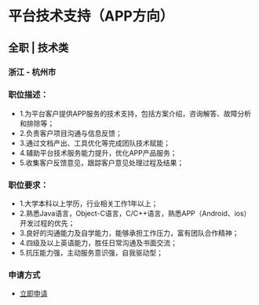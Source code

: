 
# 平台技术支持（APP方向）
## 全职  |  技术类
### 浙江 - 杭州市

### 职位描述：
- 1.为平台客户提供APP服务的技术支持，包括方案介绍，咨询解答、故障分析和排除等；
- 2.负责客户项目沟通与信息反馈；
- 3.通过文档产出、工具优化等完成团队技术赋能；
- 4.辅助平台技术服务能力提升，优化APP产品服务；
- 5.收集客户反馈意见，跟踪客户意见处理过程及结果；

### 职位要求：
- 1.大学本科以上学历，行业相关工作1年以上；
- 2.熟悉Java语言，Object-C语言，C/C++语言，熟悉APP（Android、ios）开发过程的优先；
- 3.良好的沟通能力及自学能力，能够承担工作压力，富有团队合作精神；
- 4.四级及以上英语能力，胜任日常沟通及书面交流；
- 5.抗压能力强，主动服务意识强，自我驱动型；
### 申请方式
- <a href="mailto:hr@tuya.com?subject=求职简历-平台技术支持（APP方向）-来自GitHub">立即申请</a>